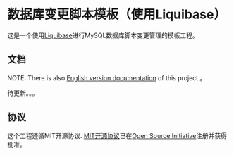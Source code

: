 数据库变更脚本模板（使用Liquibase）
==================================

这是一个使用[Liquibase][liquibase]进行MySQL数据库脚本变更管理的模板工程。

文档
---
NOTE: There is also [English version documentation][readme_en_US] of this project 。

待更新。。。

协议
-------
这个工程遵循MIT开源协议. [MIT开源协议][license]已在[Open Source Initiative][osi]注册并获得批准。


[home]: https://gitee.com/soulcraft/liquibase-db-templates
[license]: https://opensource.org/licenses/MIT
[osi]: https://opensource.org/
[liquibase]: https://www.liquibase.org/
[liquibase_doc]: https://docs.liquibase.com/
[readme]: https://gitee.com/soulcraft/liquibase-db-templates/blob/main/README.md
[readme_en_US]: https://gitee.com/soulcraft/liquibase-db-templates/blob/main/README_en_US.md